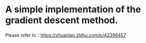 # A simple implementation of the gradient descent method.

Please refer to：https://zhuanlan.zhihu.com/p/42398457

